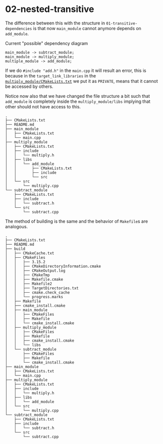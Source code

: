 # 02-nested-transitive

The difference between this with the structure in `01-transitive-dependencies` is that now `main_module` cannot anymore depends on `add_module`.

Current "possible" dependency diagram
```
main_module -> subtract_module;
main_module -> multiply_module;
multiple_module -> add_module;
```
If we do `#include "add.h"` in the `main.cpp` it will result an error, this is because in the `target_link_libraries` in the [`multiply_module/CMakeLists.txt`](multiply_module/CMakeLists.txt) we put it as `PRIVATE`, means that it cannot be accessed by others.

Notice now also that we have changed the file structure a bit such that `add_module` is completely inside the `multiply_module/libs` implying that other should not have access to this.
```
.
├── CMakeLists.txt
├── README.md
├── main_module
│   ├── CMakeLists.txt
│   └── main.cpp
├── multiply_module
│   ├── CMakeLists.txt
│   ├── include
│   │   └── multiply.h
│   ├── libs
│   │   └── add_module
│   │       ├── CMakeLists.txt
│   │       ├── include
│   │       └── src
│   └── src
│       └── multiply.cpp
└── subtract_module
    ├── CMakeLists.txt
    ├── include
    │   └── subtract.h
    └── src
        └── subtract.cpp
```

The method of building is the same and the behavior of `Makefile`s are analogous.
```
.
├── CMakeLists.txt
├── README.md
├── build
│   ├── CMakeCache.txt
│   ├── CMakeFiles
│   │   ├── 3.15.2
│   │   ├── CMakeDirectoryInformation.cmake
│   │   ├── CMakeOutput.log
│   │   ├── CMakeTmp
│   │   ├── Makefile.cmake
│   │   ├── Makefile2
│   │   ├── TargetDirectories.txt
│   │   ├── cmake.check_cache
│   │   └── progress.marks
│   ├── Makefile
│   ├── cmake_install.cmake
│   ├── main_module
│   │   ├── CMakeFiles
│   │   ├── Makefile
│   │   └── cmake_install.cmake
│   ├── multiply_module
│   │   ├── CMakeFiles
│   │   ├── Makefile
│   │   ├── cmake_install.cmake
│   │   └── libs
│   └── subtract_module
│       ├── CMakeFiles
│       ├── Makefile
│       └── cmake_install.cmake
├── main_module
│   ├── CMakeLists.txt
│   └── main.cpp
├── multiply_module
│   ├── CMakeLists.txt
│   ├── include
│   │   └── multiply.h
│   ├── libs
│   │   └── add_module
│   └── src
│       └── multiply.cpp
└── subtract_module
    ├── CMakeLists.txt
    ├── include
    │   └── subtract.h
    └── src
        └── subtract.cpp

```